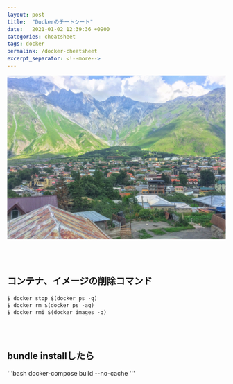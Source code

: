 ```yaml
---
layout: post
title:  "Dockerのチートシート"
date:   2021-01-02 12:39:36 +0900
categories: cheatsheet
tags: docker
permalink: /docker-cheatsheet
excerpt_separator: <!--more-->
---
```

![image here](/assets/img/thumbnail/ten.jpeg)
<!-- <div style="text-align: center;">
<img src="/assets/img/thumbnail/ten.jpeg" width="550px" height="400px">
</div> -->
<!--more-->
 

<br><br>

## コンテナ、イメージの削除コマンド


```bash:bash
$ docker stop $(docker ps -q)
$ docker rm $(docker ps -aq)
$ docker rmi $(docker images -q)
```

<br><br>

## bundle installしたら

'''bash
docker-compose build --no-cache
'''





